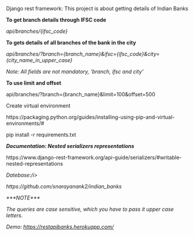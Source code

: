 <html>
  <body>
     <p>Django rest framework: This project is about getting details of Indian Banks</p>
     <p><b>To get branch details through IFSC code</b></p>
     <p><i>api/branches/{ifsc_code}</i></p>
     <p><b>To gets details of all branches of the bank in the city</b></p>
     <p><i>api/branches/?branch={branch_name}&ifsc={ifsc_code}&city={city_name_in_upper_case}</i></p>
     <p><i>Note: All fields are not mandatory, 'branch, ifsc and city'</i></p>
     <p><b>To use limit and offset</b></p>
     <p>api/branches/?branch={branch_name}&limit=100&offset=500</p>
     <p>Create virtual environment</p>
  <p>https://packaging.python.org/guides/installing-using-pip-and-virtual-environments/#</p>
  <p>pip install -r requirements.txt</p>
   <b><i>Documentation: Nested serializers representations</i></b>
  <p>https://www.django-rest-framework.org/api-guide/serializers/#writable-nested-representations</p>
  <p><i>Datebase:/i></p>
   <p>https://github.com/snarayanank2/indian_banks</p>
  <p>***NOTE***</p>
  <p>The queries are case sensitive, which you have to pass it upper case letters.</p>
  </body>
 </html>

Demo: https://restapibanks.herokuapp.com/
